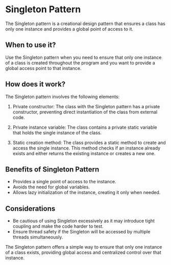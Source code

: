 # Singleton Pattern

The Singleton pattern is a creational design pattern that ensures a class has only one instance and provides a global point of access to it.

## When to use it?

Use the Singleton pattern when you need to ensure that only one instance of a class is created throughout the program and you want to provide a global access point to that instance.

## How does it work?

The Singleton pattern involves the following elements:

1. Private constructor: The class with the Singleton pattern has a private constructor, preventing direct instantiation of the class from external code.

2. Private instance variable: The class contains a private static variable that holds the single instance of the class.

3. Static creation method: The class provides a static method to create and access the single instance. This method checks if an instance already exists and either returns the existing instance or creates a new one.

## Benefits of Singleton Pattern

- Provides a single point of access to the instance.
- Avoids the need for global variables.
- Allows lazy initialization of the instance, creating it only when needed.

## Considerations

- Be cautious of using Singleton excessively as it may introduce tight coupling and make the code harder to test.
- Ensure thread safety if the Singleton will be accessed by multiple threads simultaneously.

The Singleton pattern offers a simple way to ensure that only one instance of a class exists, providing global access and centralized control over that instance.
